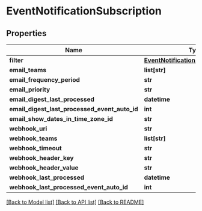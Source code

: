 # EventNotificationSubscription

## Properties
Name | Type | Description | Notes
------------ | ------------- | ------------- | -------------
**filter** | [**EventNotificationSubscriptionFilter**](EventNotificationSubscriptionFilter.md) |  | [optional] 
**email_teams** | **list[str]** |  | [optional] 
**email_frequency_period** | **str** |  | [optional] 
**email_priority** | **str** |  | [optional] 
**email_digest_last_processed** | **datetime** |  | [optional] 
**email_digest_last_processed_event_auto_id** | **int** |  | [optional] 
**email_show_dates_in_time_zone_id** | **str** |  | [optional] 
**webhook_uri** | **str** |  | [optional] 
**webhook_teams** | **list[str]** |  | [optional] 
**webhook_timeout** | **str** |  | [optional] 
**webhook_header_key** | **str** |  | [optional] 
**webhook_header_value** | **str** |  | [optional] 
**webhook_last_processed** | **datetime** |  | [optional] 
**webhook_last_processed_event_auto_id** | **int** |  | [optional] 

[[Back to Model list]](../README.md#documentation-for-models) [[Back to API list]](../README.md#documentation-for-api-endpoints) [[Back to README]](../README.md)

